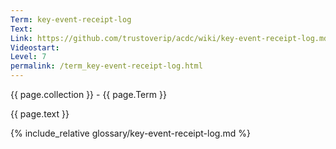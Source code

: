 ```yaml
---
Term: key-event-receipt-log
Text: 
Link: https://github.com/trustoverip/acdc/wiki/key-event-receipt-log.md
Videostart: 
Level: 7
permalink: /term_key-event-receipt-log.html
---
```


{{ page.collection }} - {{ page.Term }}

   {{ page.text }}

{% include_relative glossary/key-event-receipt-log.md %}
